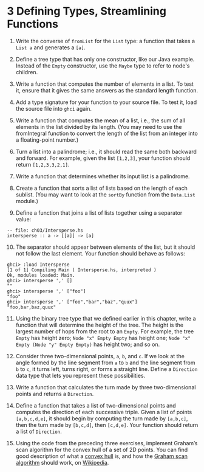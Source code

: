 # 3 Defining Types, Streamlining Functions
1. Write the converse of `fromList` for the `List` type: a function that takes a `List a`
and generates a `[a]`.

2. Define a tree type that has only one constructor, like our Java example.
Instead of the `Empty` constructor, use the `Maybe` type to refer to node's children.

3. Write a function that computes the number of elements in a list. To test it, ensure
that it gives the same answers as the standard length function.

4. Add a type signature for your function to your source file. To test it, load the source
file into `ghci` again.

5. Write a function that computes the mean of a list, i.e., the sum of all elements in
the list divided by its length. (You may need to use the fromIntegral function to
convert the length of the list from an integer into a floating-point number.)

6. Turn a list into a palindrome; i.e., it should read the same both backward and
forward. For example, given the list `[1,2,3]`, your function should return
`[1,2,3,3,2,1]`.

7. Write a function that determines whether its input list is a palindrome.

8. Create a function that sorts a list of lists based on the length of each sublist. (You
may want to look at the `sortBy` function from the `Data.List` module.)

9. Define a function that joins a list of lists together using a separator value:
```
-- file: ch03/Intersperse.hs
intersperse :: a -> [[a]] -> [a]
```

10. The separator should appear between elements of the list, but it should not follow
the last element. Your function should behave as follows:
```
ghci> :load Intersperse
[1 of 1] Compiling Main ( Intersperse.hs, interpreted )
Ok, modules loaded: Main.
ghci> intersperse ',' []
""
ghci> intersperse ',' ["foo"]
"foo"
ghci> intersperse ',' ["foo","bar","baz","quux"]
"foo,bar,baz,quux"
```

11. Using the binary tree type that we defined earlier in this chapter, write a function
that will determine the height of the tree. The height is the largest number of hops
from the root to an `Empty`. For example, the tree `Empty` has height zero; `Node "x"
Empty Empty` has height one; `Node "x" Empty (Node "y" Empty Empty)` has height
two; and so on.

12. Consider three two-dimensional points, `a`, `b`, and `c`. If we look at the angle formed
by the line segment from `a` to `b` and the line segment from `b` to `c`, it turns left, turns
right, or forms a straight line. Define a `Direction` data type that lets you represent
these possibilities.

13. Write a function that calculates the turn made by three two-dimensional points
and returns a `Direction`.

14. Define a function that takes a list of two-dimensional points and computes the
direction of each successive triple. Given a list of points `[a,b,c,d,e]`, it should
begin by computing the turn made by `[a,b,c]`, then the turn made by `[b,c,d]`,
then `[c,d,e]`. Your function should return a list of `Direction`.

15. Using the code from the preceding three exercises, implement Graham’s scan algorithm
for the convex hull of a set of 2D points. You can find good description
of what a [convex hull](http://en.wikipedia.org/wiki/Convex_hull) is, and how the
[Graham scan algorithm](http://en.wikipedia.org/wiki/Graham_scan) should work,
on [Wikipedia](http://en.wikipedia.org/).
